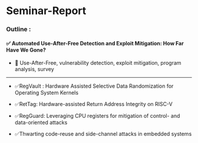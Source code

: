 # Seminar-Report

### Outline : 

#### ✅ Automated Use-After-Free Detection and Exploit Mitigation: How Far Have We Gone?
  - 🔑 Use-After-Free, vulnerability detection, exploit mitigation, program analysis, survey
---

- ✅RegVault : Hardware Assisted Selective Data Randomization for Operating System Kernels


- ✅RetTag: Hardware-assisted Return Address Integrity on RISC-V


- ✅RegGuard: Leveraging CPU registers for mitigation of control- and data-oriented attacks


- ✅Thwarting code-reuse and side-channel attacks in embedded systems


